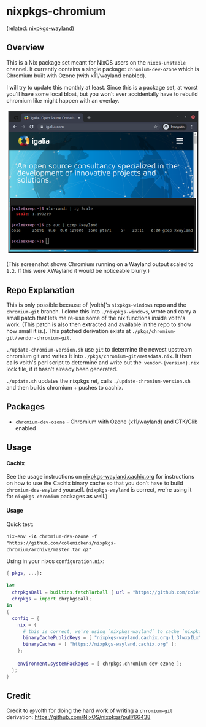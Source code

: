 # nixpkgs-chromium

(related: [nixpkgs-wayland](https://github.com/colemickens/nixpkgs-wayland))

## Overview

This is a Nix package set meant for NixOS users on the `nixos-unstable` channel.
It currently contains a single package: `chromium-dev-ozone` which is Chromium built with Ozone (with x11/wayland enabled).

I will try to update this monthly at least. Since this is a package set, at worst you'll have
some local bloat, but you won't ever accidentally have to rebuild chromium like might happen with an overlay.

<img src="./chromium.png" />

(This screenshot shows Chromium running on a Wayland output scaled to `1.2`.
If this were XWayland it would be noticeable blurry.)

## Repo Explanation

This is only possible because of [volth]'s `nixpkgs-windows` repo and the `chromium-git` branch. I clone this into `./nixpkgs-windows`,
wrote and carry a small patch that lets me re-use some of the nix functions inside volth's work. (This patch is also then extracted and
available in the repo to show how small it is.). This patched derivation exists at `./pkgs/chromium-git/vendor-chromium-git`.

`./update-chromium-version.sh` use `git` to determine the newest upstream chromium git
and writes it into `./pkgs/chromium-git/metadata.nix`. It then calls volth's perl script
to determine and write out the` vendor-{version}.nix` lock file, if it hasn't already been generated.

`./update.sh` updates the nixpkgs ref, calls `./update-chromium-version.sh` and then builds chromium + pushes to cachix.

## Packages

 * `chromium-dev-ozone` - Chromium with Ozone (x11/wayland) and GTK/Glib enabled

## Usage

#### Cachix

See the usage instructions on [nixpkgs-wayland.cachix.org](nixpkgs-wayland.cachix.org) for instructions on how to use the Cachix binary cache so that you don't have to build `chromium-dev-wayland` yourself. (`nixpkgs-wayland` is correct, we're using it for `nixpkgs-chromium` packages as well.)

#### Usage

Quick test:

```nix-env -iA chromium-dev-ozone -f "https://github.com/colemickens/nixpkgs-chromium/archive/master.tar.gz"```

Using in your nixos `configuration.nix`:

```nix
{ pkgs, ...}:

let
  chrpkgsBall = builtins.fetchTarball { url = "https://github.com/colemickens/nixpkgs-chromium/archive/master.tar.gz"; };
  chrpkgs = import chrpkgsBall;
in
{
  config = {
    nix = {
      # this is correct, we're using `nixpkgs-wayland` to cache `nixpkgs-chromium` packages
      binaryCachePublicKeys = [ "nixpkgs-wayland.cachix.org-1:3lwxaILxMRkVhehr5StQprHdEo4IrE8sRho9R9HOLYA=" ];
      binaryCaches = [ "https://nixpkgs-wayland.cachix.org" ];
    };

    environment.systemPackages = [ chrpkgs.chromium-dev-ozone ];
  };
}
```

## Credit

Credit to @volth for doing the hard work of writing a `chromium-git` derivation: https://github.com/NixOS/nixpkgs/pull/66438

